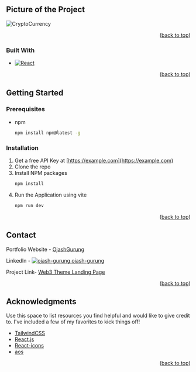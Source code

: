 <!-- Improved compatibility of back to top link: See: https://github.com/othneildrew/Best-README-Template/pull/73 -->
<a name="readme-top"></a>



<!-- ABOUT THE PROJECT -->
## Picture of the Project

![CryptoCurrency](https://github.com/ojasggg/React-projects-for-beginners/assets/48384232/8937730a-752e-4fd8-92fd-8282d975b143)

<p align="right">(<a href="#readme-top">back to top</a>)</p>



### Built With

* [![React][React.js]][React-url]


<p align="right">(<a href="#readme-top">back to top</a>)</p>



<!-- GETTING STARTED -->
## Getting Started

### Prerequisites

* npm
  ```sh
  npm install npm@latest -g
  ```

### Installation

1. Get a free API Key at [https://example.com](https://example.com)
2. Clone the repo
3. Install NPM packages
   ```sh
   npm install
   ```
4. Run the Application using vite
    ```sh
    npm run dev
    ```

<p align="right">(<a href="#readme-top">back to top</a>)</p>


<!-- CONTACT -->
## Contact

Portfolio Website - [OjashGurung](https://www.ojashgurung.social)

LinkedIn - [![ojash-gurung](https://i.stack.imgur.com/gVE0j.png) ojash-gurung](https://www.linkedin.com/in/ojash-gurung)
&nbsp;


Project Link- [Web3 Theme Landing Page](https://github.com/ianshulx/React-projects-for-beginners/tree/main/web3_landing_page)

<p align="right">(<a href="#readme-top">back to top</a>)</p>



<!-- ACKNOWLEDGMENTS -->
## Acknowledgments

Use this space to list resources you find helpful and would like to give credit to. I've included a few of my favorites to kick things off!

* [TailwindCSS](https://tailwindcss.com/docs/installation)
* [React.js](https://react.dev/)
* [React-icons]([https://flexbox.malven.co/](https://react-icons.github.io/react-icons))
* [aos](https://michalsnik.github.io/aos/)

<p align="right">(<a href="#readme-top">back to top</a>)</p>


[React.js]: https://img.shields.io/badge/React-20232A?style=for-the-badge&logo=react&logoColor=61DAFB
[React-url]: https://reactjs.org/

